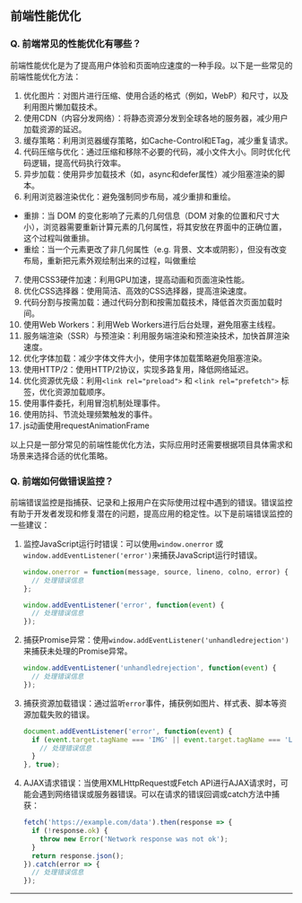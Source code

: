 
## 前端性能优化

### Q. 前端常见的性能优化有哪些？

前端性能优化是为了提高用户体验和页面响应速度的一种手段。以下是一些常见的前端性能优化方法：

1. 优化图片：对图片进行压缩、使用合适的格式（例如，WebP）和尺寸，以及利用图片懒加载技术。
2. 使用CDN（内容分发网络）：将静态资源分发到全球各地的服务器，减少用户加载资源的延迟。
3. 缓存策略：利用浏览器缓存策略，如Cache-Control和ETag，减少重复请求。
4. 代码压缩与优化：通过压缩和移除不必要的代码，减小文件大小。同时优化代码逻辑，提高代码执行效率。
5. 异步加载：使用异步加载技术（如，async和defer属性）减少阻塞渲染的脚本。
6. 利用浏览器渲染优化：避免强制同步布局，减少重排和重绘。
  - 重排：当 DOM 的变化影响了元素的几何信息（DOM 对象的位置和尺寸大小），浏览器需要重新计算元素的几何属性，将其安放在界面中的正确位置，这个过程叫做重排。
  - 重绘：当一个元素更改了非几何属性（e.g. 背景、文本或阴影），但没有改变布局，重新把元素外观绘制出来的过程，叫做重绘
7. 使用CSS3硬件加速：利用GPU加速，提高动画和页面渲染性能。
8. 优化CSS选择器：使用简洁、高效的CSS选择器，提高渲染速度。
9. 代码分割与按需加载：通过代码分割和按需加载技术，降低首次页面加载时间。
10. 使用Web Workers：利用Web Workers进行后台处理，避免阻塞主线程。
11. 服务端渲染（SSR）与预渲染：利用服务端渲染和预渲染技术，加快首屏渲染速度。
12. 优化字体加载：减少字体文件大小，使用字体加载策略避免阻塞渲染。
13. 使用HTTP/2：使用HTTP/2协议，实现多路复用，降低网络延迟。
14. 优化资源优先级：利用`<link rel="preload">` 和 `<link rel="prefetch">` 标签，优化资源加载顺序。
15. 使用事件委托，利用冒泡机制处理事件。
16. 使用防抖、节流处理频繁触发的事件。
17. js动画使用requestAnimationFrame

以上只是一部分常见的前端性能优化方法，实际应用时还需要根据项目具体需求和场景来选择合适的优化策略。


### Q. 前端如何做错误监控？

前端错误监控是指捕获、记录和上报用户在实际使用过程中遇到的错误。错误监控有助于开发者发现和修复潜在的问题，提高应用的稳定性。以下是前端错误监控的一些建议：

1. 监控JavaScript运行时错误：可以使用`window.onerror` 或 `window.addEventListener('error')`来捕获JavaScript运行时错误。

   ```js
   window.onerror = function(message, source, lineno, colno, error) {
     // 处理错误信息
   };
   
   window.addEventListener('error', function(event) {
     // 处理错误信息
   });
   ```

2. 捕获Promise异常：使用`window.addEventListener('unhandledrejection')`来捕获未处理的Promise异常。

   ```js
   window.addEventListener('unhandledrejection', function(event) {
     // 处理错误信息
   });
   ```

3. 捕获资源加载错误：通过监听`error`事件，捕获例如图片、样式表、脚本等资源加载失败的错误。

   ```js
   document.addEventListener('error', function(event) {
     if (event.target.tagName === 'IMG' || event.target.tagName === 'LINK' || event.target.tagName === 'SCRIPT') {
       // 处理错误信息
     }
   }, true);
   ```

4. AJAX请求错误：当使用XMLHttpRequest或Fetch API进行AJAX请求时，可能会遇到网络错误或服务器错误。可以在请求的错误回调或catch方法中捕获：

   ```js
   fetch('https://example.com/data').then(response => {
     if (!response.ok) {
       throw new Error('Network response was not ok');
     }
     return response.json();
   }).catch(error => {
     // 处理错误信息
   });
   ```

--- 